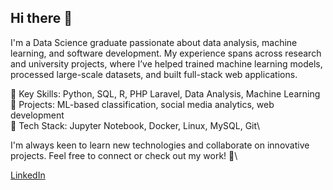 ## Hi there 👋

I'm a Data Science graduate passionate about data analysis, machine learning, and software development. My experience spans across research and university projects, where I’ve helped trained machine learning models, processed large-scale datasets, and built full-stack web applications.

🔹 Key Skills: Python, SQL, R, PHP Laravel, Data Analysis, Machine Learning\
🔹 Projects: ML-based classification, social media analytics, web development\
🔹 Tech Stack: Jupyter Notebook, Docker, Linux, MySQL, Git\

I'm always keen to learn new technologies and collaborate on innovative projects. Feel free to connect or check out my work! 🚀\

[LinkedIn](https://www.linkedin.com/in/shakya-fernando-06a9a4190/)
<!--
**Shakya-Fernando/Shakya-Fernando** is a ✨ _special_ ✨ repository because its `README.md` (this file) appears on your GitHub profile.

Here are some ideas to get you started:

- 🔭 I’m currently working on ...
- 🌱 I’m currently learning ...
- 👯 I’m looking to collaborate on ...
- 🤔 I’m looking for help with ...
- 💬 Ask me about ...
- 📫 How to reach me: ...
- 😄 Pronouns: ...
- ⚡ Fun fact: ...
-->
